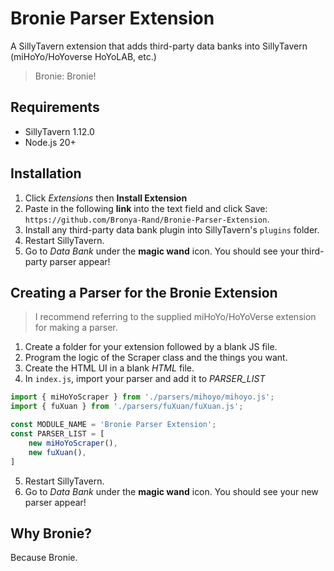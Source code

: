 # Bronie Parser Extension
A SillyTavern extension that adds third-party data banks into SillyTavern (miHoYo/HoYoverse HoYoLAB, etc.)
> Bronie: Bronie!

## Requirements
- SillyTavern 1.12.0
- Node.js 20+

## Installation
1. Click *Extensions* then **Install Extension**
2. Paste in the following __link__ into the text field and click Save: `https://github.com/Bronya-Rand/Bronie-Parser-Extension`.
3. Install any third-party data bank plugin into SillyTavern's `plugins` folder.
4. Restart SillyTavern.
5. Go to *Data Bank* under the __magic wand__ icon. You should see your third-party parser appear!

## Creating a Parser for the Bronie Extension
> I recommend referring to the supplied miHoYo/HoYoVerse extension for making a parser.
1. Create a folder for your extension followed by a blank JS file.
2. Program the logic of the Scraper class and the things you want.
3. Create the HTML UI in a blank *HTML* file.
4. In `index.js`, import your parser and add it to *PARSER_LIST*
```js
import { miHoYoScraper } from './parsers/mihoyo/mihoyo.js';
import { fuXuan } from './parsers/fuXuan/fuXuan.js';

const MODULE_NAME = 'Bronie Parser Extension';
const PARSER_LIST = [
    new miHoYoScraper(),
    new fuXuan(),
]
```
5. Restart SillyTavern.
5. Go to *Data Bank* under the __magic wand__ icon. You should see your new parser  appear!

## Why Bronie?
Because Bronie.